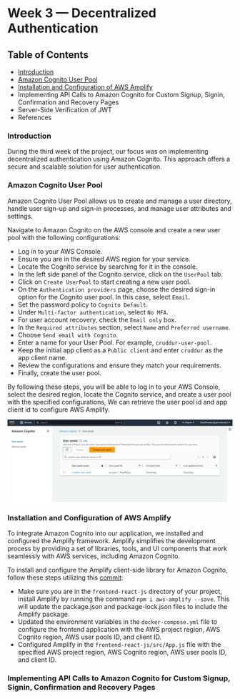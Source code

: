 # Week 3 — Decentralized Authentication

## Table of Contents

- [Introduction](#introduction)
- [Amazon Cognito User Pool](#amazon-cognito-user-pool)
- [Installation and Configuration of AWS Amplify](#installation-and-configuration-of-aws-amplify)
- Implementing API Calls to Amazon Cognito for Custom Signup, Signin, Confirmation and Recovery Pages
- Server-Side Verification of JWT
- References

### Introduction

During the third week of the project, our focus was on implementing decentralized authentication using Amazon Cognito. This approach offers a secure and scalable solution for user authentication.

### Amazon Cognito User Pool

Amazon Cognito User Pool allows us to create and manage a user directory, handle user sign-up and sign-in processes, and manage user attributes and settings.

Navigate to Amazon Cognito on the AWS console and create a new user pool with the following configurations:

  - Log in to your AWS Console.
  - Ensure you are in the desired AWS region for your service.
  - Locate the Cognito service by searching for it in the console.
  - In the left side panel of the Cognito service, click on the `UserPool` tab.
  - Click on `Create UserPool` to start creating a new user pool.
  - On the `Authentication providers` page, choose the desired sign-in option for the Cognito user pool. In this case, select `Email`.
  - Set the password policy to `Cognito Default`.
  - Under `Multi-factor authentication`, select `No MFA`.
  - For user account recovery, check the `Email only` box.
  - In the `Required attributes` section, select `Name` and `Preferred username`.
  - Choose `Send email with Cognito`.
  - Enter a name for your User Pool. For example, `cruddur-user-pool`.
  - Keep the initial app client as a `Public client` and enter `cruddur` as the app client name.
  - Review the configurations and ensure they match your requirements.
  - Finally, create the user pool.

By following these steps, you will be able to log in to your AWS Console, select the desired region, locate the Cognito service, and create a user pool with the specified configurations, We can retrieve the user pool id and app client id to configure AWS Amplify.

![](assets/userpool.png)

### Installation and Configuration of AWS Amplify

To integrate Amazon Cognito into our application, we installed and configured the Amplify framework. Amplify simplifies the development process by providing a set of libraries, tools, and UI components that work seamlessly with AWS services, including Amazon Cognito.

To install and configure the Amplify client-side library for Amazon Cognito, follow these steps utilizing this [commit](https://github.com/afumchris/aws-bootcamp-cruddur-2023/commit/52550a07c58e4d13a1543e48b77728832c1198ef):

  - Make sure you are in the `frontend-react-js` directory of your project, install Amplify by running the command `npm i aws-amplify --save`. This will update the package.json and package-lock.json files to include the Amplify package.
  - Updated the environment variables in the `docker-compose.yml` file to configure the frontend application with the AWS project region, AWS Cognito region, AWS user pools ID, and client ID.
  - Configured Amplify in the `frontend-react-js/src/App.js` file with the specified AWS project region, AWS Cognito region, AWS user pools ID, and client ID.

### Implementing API Calls to Amazon Cognito for Custom Signup, Signin, Confirmation and Recovery Pages





